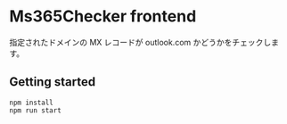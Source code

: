 # Ms365Checker frontend

指定されたドメインの MX レコードが outlook.com かどうかをチェックします。

## Getting started

```console
npm install
npm run start
```
